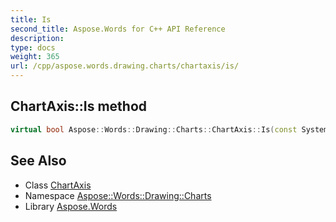 ```yaml
---
title: Is
second_title: Aspose.Words for C++ API Reference
description: 
type: docs
weight: 365
url: /cpp/aspose.words.drawing.charts/chartaxis/is/
---
```

## ChartAxis::Is method




```cpp
virtual bool Aspose::Words::Drawing::Charts::ChartAxis::Is(const System::TypeInfo &target) const override
```

## See Also

* Class [ChartAxis](../)
* Namespace [Aspose::Words::Drawing::Charts](../../)
* Library [Aspose.Words](../../../)
